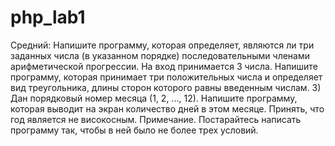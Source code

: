 # php_lab1
Средний:
Напишите программу, которая определяет, являются ли три заданных
числа (в указанном порядке) последовательными членами арифметической
прогрессии. На вход принимается 3 числа.
Напишите программу, которая принимает три положительных числа и
определяет вид треугольника, длины сторон которого равны введенным
числам.
      3) Дан порядковый номер месяца (1, 2, ..., 12). Напишите программу,
которая выводит на экран количество дней в этом месяце. Принять, что год
является не високосным.
Примечание. Постарайтесь написать программу так, чтобы в ней было не
более трех условий.
